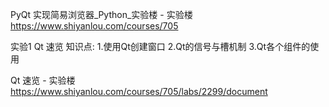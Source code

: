 
PyQt 实现简易浏览器_Python_实验楼 - 实验楼 https://www.shiyanlou.com/courses/705

实验1 Qt 速览
知识点: 1.使用Qt创建窗口 2.Qt的信号与槽机制 3.Qt各个组件的使用

Qt 速览 - 实验楼 https://www.shiyanlou.com/courses/705/labs/2299/document

